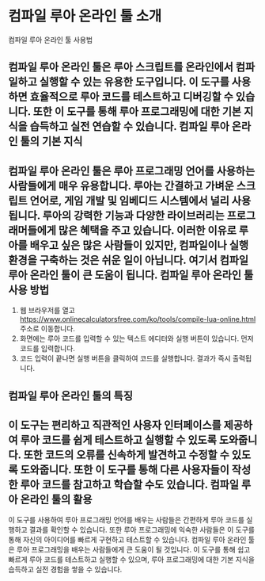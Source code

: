 컴파일 루아 온라인 툴 소개
===============

컴파일 루아 온라인 툴 사용법

컴파일 루아 온라인 툴은 루아 스크립트를 온라인에서 컴파일하고 실행할 수 있는 유용한 도구입니다. 이 도구를 사용하면 효율적으로 루아 코드를 테스트하고 디버깅할 수 있습니다. 또한 이 도구를 통해 루아 프로그래밍에 대한 기본 지식을 습득하고 실전 연습할 수 있습니다. 컴파일 루아 온라인 툴의 기본 지식
-------------------

컴파일 루아 온라인 툴은 루아 프로그래밍 언어를 사용하는 사람들에게 매우 유용합니다. 루아는 간결하고 가벼운 스크립트 언어로, 게임 개발 및 임베디드 시스템에서 널리 사용됩니다. 루아의 강력한 기능과 다양한 라이브러리는 프로그래머들에게 많은 혜택을 주고 있습니다. 이러한 이유로 루아를 배우고 싶은 많은 사람들이 있지만, 컴파일이나 실행 환경을 구축하는 것은 쉬운 일이 아닙니다. 여기서 컴파일 루아 온라인 툴이 큰 도움이 됩니다. 컴파일 루아 온라인 툴 사용 방법
------------------

1. 웹 브라우저를 열고 <https://www.onlinecalculatorsfree.com/ko/tools/compile-lua-online.html> 주소로 이동합니다.
2. 화면에는 루아 코드를 입력할 수 있는 텍스트 에디터와 실행 버튼이 있습니다. 먼저 코드를 입력합니다.
3. 코드 입력이 끝나면 실행 버튼을 클릭하여 코드를 실행합니다. 결과가 즉시 출력됩니다.

컴파일 루아 온라인 툴의 특징
----------------

이 도구는 편리하고 직관적인 사용자 인터페이스를 제공하여 루아 코드를 쉽게 테스트하고 실행할 수 있도록 도와줍니다. 또한 코드의 오류를 신속하게 발견하고 수정할 수 있도록 도와줍니다. 또한 이 도구를 통해 다른 사용자들이 작성한 루아 코드를 참고하고 학습할 수도 있습니다. 컴파일 루아 온라인 툴의 활용
----------------

이 도구를 사용하여 루아 프로그래밍 언어를 배우는 사람들은 간편하게 루아 코드를 실행하고 결과를 확인할 수 있습니다. 또한 루아 프로그래밍에 익숙한 사람들은 이 도구를 통해 자신의 아이디어를 빠르게 구현하고 테스트할 수 있습니다. 컴파일 루아 온라인 툴은 루아 프로그래밍을 배우는 사람들에게 큰 도움이 될 것입니다. 이 도구를 통해 쉽고 빠르게 루아 코드를 테스트하고 실행할 수 있으며, 루아 프로그래밍에 대한 기본 지식을 습득하고 실전 경험을 쌓을 수 있습니다.